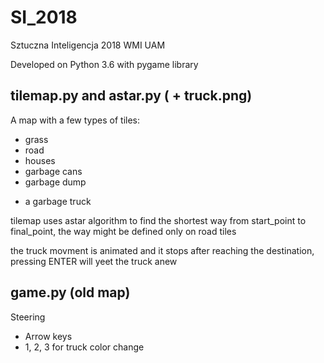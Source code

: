 # SI_2018
Sztuczna Inteligencja 2018 WMI UAM

Developed on Python 3.6 with pygame library

## tilemap.py and astar.py ( + truck.png)

A map with a few types of tiles:
 - grass
 - road
 - houses
 - garbage cans
 - garbage dump
 
 + a garbage truck
 
tilemap uses astar algorithm to find the shortest way from start_point to final_point,
the way might be defined only on road tiles

the truck movment is animated and it stops after reaching the destination,
pressing ENTER will yeet the truck anew


## game.py (old map)

Steering
- Arrow keys
- 1, 2, 3 for truck color change
